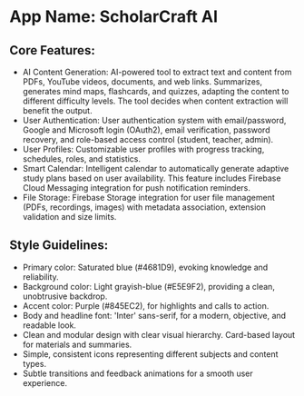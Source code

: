 # **App Name**: ScholarCraft AI

## Core Features:

- AI Content Generation: AI-powered tool to extract text and content from PDFs, YouTube videos, documents, and web links. Summarizes, generates mind maps, flashcards, and quizzes, adapting the content to different difficulty levels. The tool decides when content extraction will benefit the output.
- User Authentication: User authentication system with email/password, Google and Microsoft login (OAuth2), email verification, password recovery, and role-based access control (student, teacher, admin).
- User Profiles: Customizable user profiles with progress tracking, schedules, roles, and statistics.
- Smart Calendar: Intelligent calendar to automatically generate adaptive study plans based on user availability. This feature includes Firebase Cloud Messaging integration for push notification reminders.
- File Storage: Firebase Storage integration for user file management (PDFs, recordings, images) with metadata association, extension validation and size limits.

## Style Guidelines:

- Primary color: Saturated blue (#4681D9), evoking knowledge and reliability.
- Background color: Light grayish-blue (#E5E9F2), providing a clean, unobtrusive backdrop.
- Accent color: Purple (#845EC2), for highlights and calls to action.
- Body and headline font: 'Inter' sans-serif, for a modern, objective, and readable look.
- Clean and modular design with clear visual hierarchy. Card-based layout for materials and summaries.
- Simple, consistent icons representing different subjects and content types.
- Subtle transitions and feedback animations for a smooth user experience.
